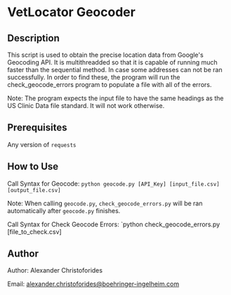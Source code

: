 # VetLocator Geocoder
## Description

This script is used to obtain the precise location data from Google's Geocoding 
API. It is multithreadded so that it is capable of running much faster than the 
sequential method. In case some addresses can not be ran successfully. 
In order to find these, the program will run the check_geocode_errors program to 
populate a file with all of the errors.

Note: The program expects the input file to have the same headings as the US
Clinic Data file standard. It will not work otherwise.

## Prerequisites

Any version of `requests`

## How to Use

Call Syntax for Geocode: `python geocode.py [API_Key] [input_file.csv] [output_file.csv]`

Note: When calling `geocode.py`, `check_geocode_errors.py` will be ran
automatically after `geocode.py` finishes.

Call Syntax for Check Geocode Errors: `python check_geocode_errors.py [file_to_check.csv]

## Author

Author: Alexander Christoforides

Email: alexander.christoforides@boehringer-ingelheim.com